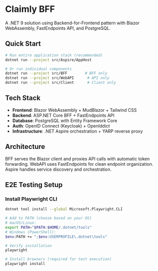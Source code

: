 # Claimly BFF

A .NET 9 solution using Backend-for-Frontend pattern with Blazor WebAssembly, FastEndpoints API, and PostgreSQL.

## Quick Start

```bash
# Run entire application stack (recommended)
dotnet run --project src/Aspire/AppHost

# Or run individual components
dotnet run --project src/BFF        # BFF only
dotnet run --project src/WebAPI      # API only
dotnet run --project src/Client      # Client only
```

## Tech Stack

- **Frontend**: Blazor WebAssembly + MudBlazor + Tailwind CSS
- **Backend**: ASP.NET Core BFF + FastEndpoints API
- **Database**: PostgreSQL with Entity Framework Core
- **Auth**: OpenID Connect (Keycloak) + OpenIddict
- **Infrastructure**: .NET Aspire orchestration + YARP reverse proxy

## Architecture

BFF serves the Blazor client and proxies API calls with automatic token forwarding. WebAPI uses FastEndpoints for clean endpoint organization. Aspire handles service discovery and orchestration.

## E2E Testing Setup

### Install Playwright CLI
```bash
dotnet tool install --global Microsoft.Playwright.CLI

# Add to PATH (choose based on your OS)
# macOS/Linux:
export PATH="$PATH:$HOME/.dotnet/tools"
# Windows (PowerShell):
$env:PATH += ";$env:USERPROFILE\.dotnet\tools"

# Verify installation
playwright

# Install browsers (required for test execution)
playwright install
```